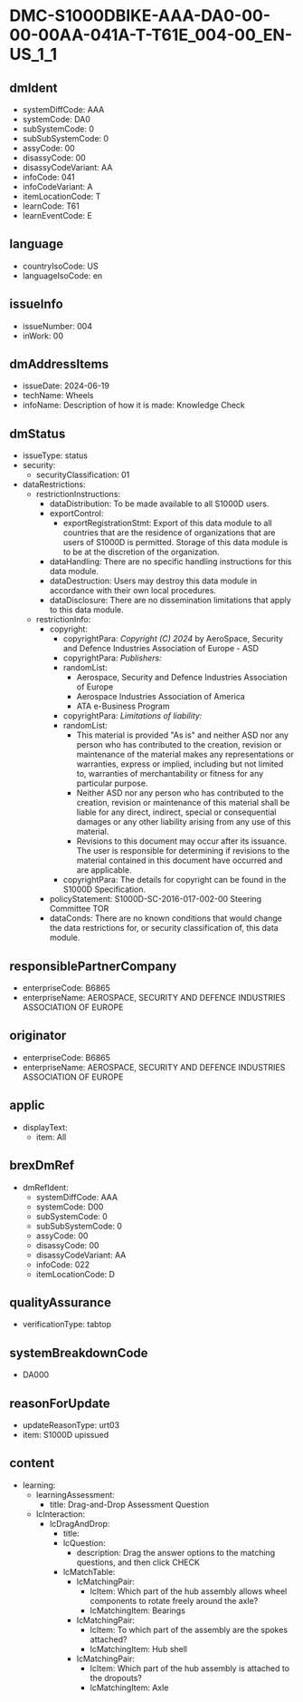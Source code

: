# DMC-S1000DBIKE-AAA-DA0-00-00-00AA-041A-T-T61E_004-00_EN-US_1_1

## dmIdent
*   systemDiffCode: AAA
*   systemCode: DA0
*   subSystemCode: 0
*   subSubSystemCode: 0
*   assyCode: 00
*   disassyCode: 00
*   disassyCodeVariant: AA
*   infoCode: 041
*   infoCodeVariant: A
*   itemLocationCode: T
*   learnCode: T61
*   learnEventCode: E

## language
*   countryIsoCode: US
*   languageIsoCode: en

## issueInfo
*   issueNumber: 004
*   inWork: 00

## dmAddressItems
*   issueDate: 2024-06-19
*   techName: Wheels
*   infoName: Description of how it is made: Knowledge Check

## dmStatus
*   issueType: status
*   security:
    *   securityClassification: 01
*   dataRestrictions:
    *   restrictionInstructions:
        *   dataDistribution: To be made available to all S1000D users.
        *   exportControl:
            *   exportRegistrationStmt: Export of this data module to all countries that are the residence of organizations that are users of S1000D is permitted. Storage of this data module is to be at the discretion of the organization.
        *   dataHandling: There are no specific handling instructions for this data module.
        *   dataDestruction: Users may destroy this data module in accordance with their own local procedures.
        *   dataDisclosure: There are no dissemination limitations that apply to this data module.
    *   restrictionInfo:
        *   copyright:
            *   copyrightPara: *Copyright (C) 2024* by AeroSpace, Security and Defence Industries Association of Europe - ASD
            *   copyrightPara: *Publishers:*
            *   randomList:
                *   Aerospace, Security and Defence Industries Association of Europe
                *   Aerospace Industries Association of America
                *   ATA e-Business Program
            *   copyrightPara: *Limitations of liability:*
            *   randomList:
                *   This material is provided "As is" and neither ASD nor any person who has contributed to the creation, revision or maintenance of the material makes any representations or warranties, express or implied, including but not limited to, warranties of merchantability or fitness for any particular purpose.
                *   Neither ASD nor any person who has contributed to the creation, revision or maintenance of this material shall be liable for any direct, indirect, special or consequential damages or any other liability arising from any use of this material.
                *   Revisions to this document may occur after its issuance. The user is responsible for determining if revisions to the material contained in this document have occurred and are applicable.
            *   copyrightPara: The details for copyright can be found in the S1000D Specification.
        *   policyStatement: S1000D-SC-2016-017-002-00 Steering Committee TOR
        *   dataConds: There are no known conditions that would change the data restrictions for, or security classification of, this data module.

## responsiblePartnerCompany
*   enterpriseCode: B6865
*   enterpriseName: AEROSPACE, SECURITY AND DEFENCE INDUSTRIES ASSOCIATION OF EUROPE

## originator
*   enterpriseCode: B6865
*   enterpriseName: AEROSPACE, SECURITY AND DEFENCE INDUSTRIES ASSOCIATION OF EUROPE

## applic
*   displayText:
    *   item: All

## brexDmRef
*   dmRefIdent:
    *   systemDiffCode: AAA
    *   systemCode: D00
    *   subSystemCode: 0
    *   subSubSystemCode: 0
    *   assyCode: 00
    *   disassyCode: 00
    *   disassyCodeVariant: AA
    *   infoCode: 022
    *   itemLocationCode: D

## qualityAssurance
*   verificationType: tabtop

## systemBreakdownCode
*   DA000

## reasonForUpdate
*   updateReasonType: urt03
*   item: S1000D upissued

## content
*   learning:
    *   learningAssessment:
        *   title: Drag-and-Drop Assessment Question
    *   lcInteraction:
        *   lcDragAndDrop:
            *   title: 
            *   lcQuestion:
                *   description: Drag the answer options to the matching questions, and then click CHECK
            *   lcMatchTable:
                *   lcMatchingPair:
                    *   lcItem: Which part of the hub assembly allows wheel components to rotate freely around the axle?
                    *   lcMatchingItem: Bearings
                *   lcMatchingPair:
                    *   lcItem: To which part of the assembly are the spokes attached?
                    *   lcMatchingItem: Hub shell
                *   lcMatchingPair:
                    *   lcItem: Which part of the hub assembly is attached to the dropouts?
                    *   lcMatchingItem: Axle